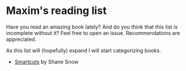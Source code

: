 # Maxim's reading list

Have you read an amazing book lately? And do you think that this list is incomplete without it? Feel free to open an issue. Recommendations are appreciated.

As this list will (hopefully) expand I will start categorizing books.

+  [Smartcuts](http://www.amazon.com/Smartcuts-Hackers-Innovators-Accelerate-Success/dp/0062302450) by Shane Snow
